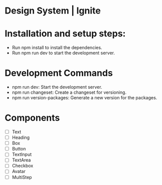 # Design System | Ignite 

# Installation and setup steps:
- Run npm install to install the dependencies.
- Run npm run dev to start the development server.
# Development Commands
- npm run dev: Start the development server.
- npm run changeset: Create a changeset for versioning.
- npm run version-packages: Generate a new version for the packages.

# Components 

- [ ] Text
- [ ] Heading
- [ ] Box
- [ ] Button
- [ ] TextInput
- [ ] TextArea
- [ ] Checkbox
- [ ] Avatar
- [ ] MultiStep
